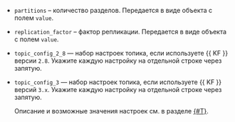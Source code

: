 * `partitions` – количество разделов. Передается в виде объекта с полем `value`.
* `replication_factor` – фактор репликации. Передается в виде объекта с полем `value`.
* `topic_config_2_8` — набор настроек топика, если используете {{ KF }} версии `2.8`. Укажите каждую настройку на отдельной строке через запятую.
* `topic_config_3` — набор настроек топика, если используете {{ KF }} версий `3.x`. Укажите каждую настройку на отдельной строке через запятую.

   Описание и возможные значения настроек см. в разделе [{#T}](../../../../managed-kafka/concepts/settings-list.md#topic-settings).
